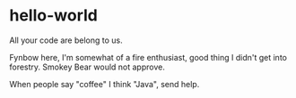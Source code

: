 # hello-world
All your code are belong to us.

Fynbow here, I'm somewhat of a fire enthusiast, good thing I didn't get into forestry.
Smokey Bear would not approve.

When people say "coffee" I think "Java", send help.

